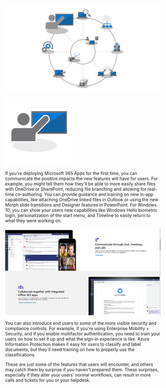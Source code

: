 ![A 8-spoke wheel with icons demonstrating the different Microsoft 365 services.](../media/step-8-wheel.png)

![A graphic isolated from the 8-spoke wheel icon with a figure pointing to a screen indicating the communication features of Microsoft 365](../media/step-8-icon.png)

If you're deploying Microsoft 365 Apps for the first time, you can communicate the positive impacts the new features will have for users. For example, you might tell them how they'll be able to more easily share files with OneDrive or SharePoint, reducing file branching and allowing for real-time co-authoring. You can provide guidance and training on new in-app capabilities, like attaching OneDrive linked files in Outlook or using the new Morph slide transitions and Designer features in PowerPoint. For Windows 10, you can show your users new capabilities like Windows Hello biometric login, personalization of the start menu, and Timeline to easily return to what they were working on.

![example of communication and collaboration apps](../media/step-8-1-50.png)

You can also introduce end users to some of the more visible security and compliance controls. For example, if you're using Enterprise Mobility + Security, and if you enable multifactor authentication, you need to train your users on how to set it up and what the sign-in experience is like. Azure Information Protection makes it easy for users to classify and label documents, but they'll need training on how to properly use the classifications.

These are just some of the features that users will encounter, and others may catch them by surprise if you haven't prepared them. These surprises, especially if they alter your users' normal workflows, can result in more calls and tickets for you or your helpdesk.
